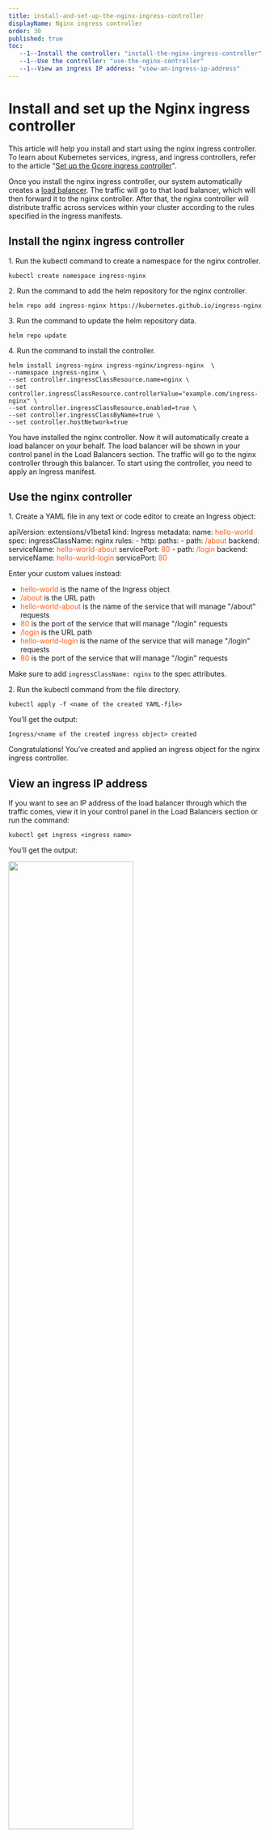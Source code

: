 ```yaml
---
title: install-and-set-up-the-nginx-ingress-controller
displayName: Nginx ingress controller
order: 30
published: true
toc:
   --1--Install the controller: "install-the-nginx-ingress-controller"
   --1--Use the controller: "use-the-nginx-controller"
   --1--View an ingress IP address: "view-an-ingress-ip-address"
---
```

# Install and set up the Nginx ingress controller

This article will help you install and start using the nginx ingress controller. To learn about Kubernetes services, ingress, and ingress controllers, refer to the article "<a href="https://gcore.com/docs/cloud/kubernetes/networking/set-up-the-gcore-ingress-controller" target="_blank">Set up the Gcore ingress controller</a>".

Once you install the nginx ingress controller, our system automatically creates a <a href="https://gcore.com/cloud/load-balancers/" target="_blank">load balancer</a>. The traffic will go to that load balancer, which will then forward it to the nginx controller. After that, the nginx controller will distribute traffic across services within your cluster according to the rules specified in the ingress manifests.

## Install the nginx ingress controller

1\. Run the kubectl command to create a namespace for the nginx controller.

```
kubectl create namespace ingress-nginx
```

2\. Run the command to add the helm repository for the nginx controller.

```
helm repo add ingress-nginx https://kubernetes.github.io/ingress-nginx
```

3\. Run the command to update the helm repository data.

```
helm repo update
```

4\. Run the command to install the controller.

```
helm install ingress-nginx ingress-nginx/ingress-nginx  \
--namespace ingress-nginx \
--set controller.ingressClassResource.name=nginx \
--set controller.ingressClassResource.controllerValue="example.com/ingress-nginx" \
--set controller.ingressClassResource.enabled=true \
--set controller.ingressClassByName=true \
--set controller.hostNetwork=true
```

You have installed the nginx controller. Now it will automatically create a load balancer on your behalf. The load balancer will be shown in your control panel in the Load Balancers section. The traffic will go to the nginx controller through this balancer. To start using the controller, you need to apply an Ingress manifest.

## Use the nginx controller

1\. Create a YAML file in any text or code editor to create an Ingress object:

<code-block>
apiVersion: extensions/v1beta1  
kind: Ingress  
metadata:  
  name: <span style="color:#FF5913">hello-world</span>  
spec:  
  ingressClassName: nginx  
   rules:  
   - http:  
      paths:  
      - path: <span style="color:#FF5913">/about</span>  
        backend:  
          serviceName: <span style="color:#FF5913">hello-world-about</span>  
          servicePort: <span style="color:#FF5913">80</span>  
      - path: <span style="color:#FF5913">/login</span>  
        backend:  
          serviceName: <span style="color:#FF5913">hello-world-login</span>  
          servicePort: <span style="color:#FF5913">80</span>
</code-block>

Enter your custom values instead:

- <span style="color:#FF5913">hello-world</span> is the name of the Ingress object  
- <span style="color:#FF5913">/about</span> is the URL path  
- <span style="color:#FF5913">hello-world-about</span> is the name of the service that will manage "/about" requests  
- <span style="color:#FF5913">80</span> is the port of the service that will manage "/login" requests  
- <span style="color:#FF5913">/login</span> is the URL path  
- <span style="color:#FF5913">hello-world-login</span> is the name of the service that will manage "/login" requests  
- <span style="color:#FF5913">80</span> is the port of the service that will manage "/login" requests

Make sure to add ```ingressClassName: nginx``` to the spec attributes.

2\. Run the kubectl command from the file directory.

```
kubectl apply -f <name of the created YAML-file>
```

You’ll get the output:

```
Ingress/<name of the created ingress object> created
```

Congratulations! You’ve created and applied an ingress object for the nginx ingress controller.

## View an ingress IP address

If you want to see an IP address of the load balancer through which the traffic comes, view it in your control panel in the Load Balancers section or run the command:

```
kubectl get ingress <ingress name>
```

You’ll get the output:

<img src="https://assets.gcore.pro/docs/cloud/kubernetes/networking/install-and-set-up-the-nginx-ingress-controller/Output.png" alt="" width="70%">

The IP address is written in the ADDRESS column.
